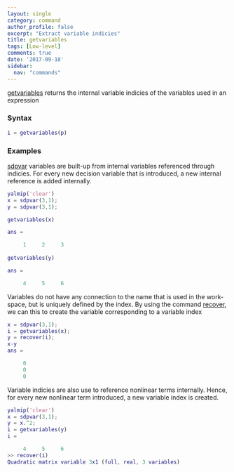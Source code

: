 ```yaml
---
layout: single
category: command
author_profile: false
excerpt: "Extract variable indicies"
title: getvariables
tags: [Low-level]
comments: true
date: '2017-09-18'
sidebar:
  nav: "commands"
---
```


[getvariables](/command/getvariables) returns the internal variable indicies of the variables used in an expression

### Syntax

````matlab
i = getvariables(p)
````

### Examples

[sdpvar](/commad/sdpvar) variables are built-up from internal variables referenced through indicies. For every new decision variable that is introduced, a new internal reference is added internally.

````matlab
yalmip('clear')
x = sdpvar(3,1);
y = sdpvar(3,1);

getvariables(x)

ans =

     1     2     3
     
getvariables(y)

ans =

     4     5     6
````

Variables do not have any connection to the name that is used in the work-space, but is uniquely defined by the index. By using the command [recover](/command/recover), we can this to create the variable corresponding to a variable index

````matlab
x = sdpvar(3,1);
i = getvariables(x);
y = recover(i);
x-y
ans =

     0
     0
     0

````

Variable indicies are also use to reference nonlinear terms internally. Hence, for every new nonlinear term introduced, a new variable index is created. 

````matlab
yalmip('clear')
x = sdpvar(3,1);
y = x.^2;
i = getvariables(y)
i =

     4     5     6
>> recover(i)
Quadratic matrix variable 3x1 (full, real, 3 variables)
````

